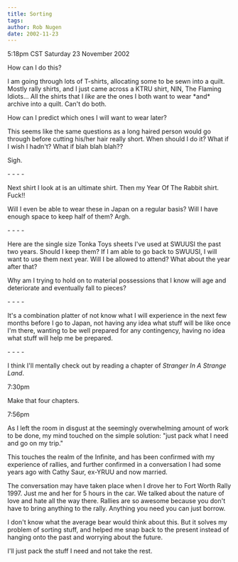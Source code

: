 ```yaml
---
title: Sorting
tags: 
author: Rob Nugen
date: 2002-11-23
---
```


<p class=date>5:18pm CST Saturday 23 November 2002</p>

<p>How can I do this?</p>

<p>I am going through lots of T-shirts, allocating some to be sewn
into a quilt.  Mostly rally shirts, and I just came across a KTRU
shirt, NIN, The Flaming Idiots...  All the shirts that I <em>like</em>
are the ones I both want to wear *and* archive into a quilt.  Can't do
both.</p>

<p>How can I predict which ones I will want to wear later?</p>

<p>This seems like the same questions as a long haired person would go
through before cutting his/her hair really short.  When should I do
it?  What if I wish I hadn't?  What if blah blah blah??</p>

<p>Sigh.</p>

<p>- - - -</p>

<p>Next shirt I look at is an ultimate shirt.  Then my Year Of The
Rabbit shirt.  Fuck!!</p>

<p>Will I even be able to wear these in Japan on a regular basis?
Will I have enough space to keep half of them?  Argh.</p>

<p>- - - -</p>

<p>Here are the single size Tonka Toys sheets I've used at SWUUSI the
past two years.  Should I keep them?  If I am able to go back to
SWUUSI, I will want to use them next year.  Will I be allowed to
attend?  What about the year after that?</p>

<p>Why am I trying to hold on to material possessions that I know will
age and deteriorate and eventually fall to pieces?</p>

<p>- - - -</p>

<p>It's a combination platter of not know what I will experience in
the next few months before I go to Japan, not having any idea what
stuff will be like once I'm there, wanting to be well prepared for any
contingency, having no idea what stuff will help me be prepared.</p>

<p>- - - -</p>

<p>I think I'll mentally check out by reading a chapter of
<em>Stranger In A Strange Land</em>.</p>

<p class=date>7:30pm</p>

<p>Make that four chapters.</p>

<p class=date>7:56pm</p>

<p>As I left the room in disgust at the seemingly overwhelming amount
of work to be done, my mind touched on the simple solution: "just pack
what I need and go on my trip."</p>

<p>This touches the realm of the Infinite, and has been confirmed with
my experience of rallies, and further confirmed in a conversation I
had some years ago with Cathy Saur, ex-YRUU and now married.</p>

<p>The conversation may have taken place when I drove her to Fort
Worth Rally 1997.  Just me and her for 5 hours in the car.  We talked
about the nature of love and hate all the way there.  Rallies are so
awesome because you don't have to bring anything to the rally.
Anything you need you can just borrow.</p>

<p>I don't know what the average bear would think about this.  But it
solves my problem of sorting stuff, and helped me snap back to the
present instead of hanging onto the past and worrying about the
future.</p>

<p>I'll just pack the stuff I need and not take the rest.</p>
